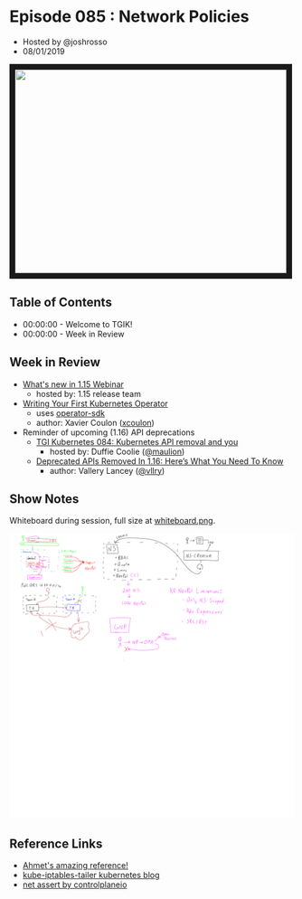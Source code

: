 # Episode 085 : Network Policies

- Hosted by @joshrosso
- 08/01/2019

<a href="https://www.youtube.com/watch?v=gzzq7TGBsL8
" target="_blank"><img src="http://img.youtube.com/vi/gzzq7TGBsL8/hqdefault.jpg" width="480" height="360" border="10" /></a>

## Table of Contents

- 00:00:00 - Welcome to TGIK!
- 00:00:00 - Week in Review

## Week in Review

* [What's new in 1.15 Webinar](https://www.youtube.com/watch?v=eq7dgHjPpzc)
    * hosted by: 1.15 release team
* [Writing Your First Kubernetes Operator](https://medium.com/faun/writing-your-first-kubernetes-operator-8f3df4453234)
    * uses [operator-sdk](https://github.com/operator-framework/operator-sdk)
    * author: Xavier Coulon ([xcoulon](https://twitter.com/xcoulon))
* Reminder of upcoming (1.16) API deprecations
    * [TGI Kubernetes 084: Kubernetes API removal and you](https://www.youtube.com/watch?v=-U79ZLO_37E)
        * hosted by: Duffie Coolie ([@maulion](https://twitter.com/mauilion))
    * [Deprecated APIs Removed In 1.16: Here’s What You Need To Know](https://kubernetes.io/blog/2019/07/18/api-deprecations-in-1-16/)
        * author: Vallery Lancey ([@vllry](https://twitter.com/vllry))


## Show Notes

Whiteboard during session, full size at [whiteboard.png](whiteboard.png).

<img src="whiteboard.png">


## Reference Links
- [Ahmet's amazing reference!](https://github.com/ahmetb/kubernetes-network-policy-recipes)
- [kube-iptables-tailer kubernetes blog](https://kubernetes.io/blog/2019/04/19/introducing-kube-iptables-tailer/)
- [net assert by controlplaneio](https://github.com/controlplaneio/netassert)

